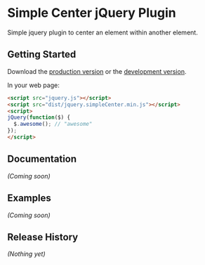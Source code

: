 # Simple Center jQuery Plugin

Simple jquery plugin to center an element within another element.

## Getting Started
Download the [production version][min] or the [development version][max].

[min]: https://raw.github.com/jewelsjacobs/jquery.simpleCenter/master/dist/jquery.simpleCenter.min.js
[max]: https://raw.github.com/jewelsjacobs/jquery.simpleCenter/master/dist/jquery.simpleCenter.js

In your web page:

```html
<script src="jquery.js"></script>
<script src="dist/jquery.simpleCenter.min.js"></script>
<script>
jQuery(function($) {
  $.awesome(); // "awesome"
});
</script>
```

## Documentation
_(Coming soon)_

## Examples
_(Coming soon)_

## Release History
_(Nothing yet)_
